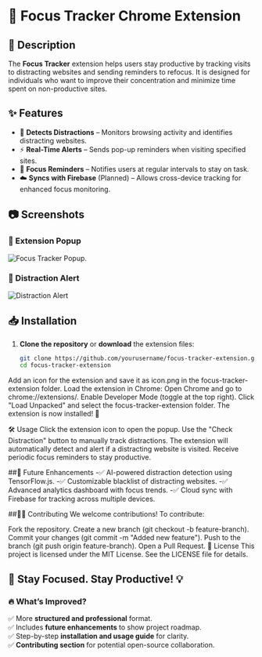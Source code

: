 # 🚀 Focus Tracker Chrome Extension

## 📌 Description
The **Focus Tracker** extension helps users stay productive by tracking visits to distracting websites and sending reminders to refocus. It is designed for individuals who want to improve their concentration and minimize time spent on non-productive sites.

## ✨ Features
- 🛑 **Detects Distractions** – Monitors browsing activity and identifies distracting websites.
- ⚡ **Real-Time Alerts** – Sends pop-up reminders when visiting specified sites.
- 🔔 **Focus Reminders** – Notifies users at regular intervals to stay on task.
- ☁️ **Syncs with Firebase** (Planned) – Allows cross-device tracking for enhanced focus monitoring.
  
## 📷 Screenshots  
### 🔹 Extension Popup  
![Focus Tracker Popup]((https://github.com/yashhhYB/focus-tracker-extension/blob/b8384868466ef92603800498bdb009caebc70b44/focus%20tracking%202.png)).  

### 🔹 Distraction Alert  
![Distraction Alert]([master/Focus%20tracking.png](https://github.com/yashhhYB/focus-tracker-extension/blob/c63473a2a76186d66c60a2906e33a96107de389a/Focus%20tracking.png)) 

## 📥 Installation
1. **Clone the repository** or **download** the extension files:  
   ```sh
   git clone https://github.com/yourusername/focus-tracker-extension.git
   cd focus-tracker-extension
Add an icon for the extension and save it as icon.png in the focus-tracker-extension folder.
Load the extension in Chrome:
Open Chrome and go to chrome://extensions/.
Enable Developer Mode (toggle at the top right).
Click "Load Unpacked" and select the focus-tracker-extension folder.
The extension is now installed! 🎉

🛠 Usage
Click the extension icon to open the popup.
Use the "Check Distraction" button to manually track distractions.
The extension will automatically detect and alert if a distracting website is visited.
Receive periodic focus reminders to stay productive.

##📝 Future Enhancements
-✅ AI-powered distraction detection using TensorFlow.js.
-✅ Customizable blacklist of distracting websites.
-✅ Advanced analytics dashboard with focus trends.
-✅ Cloud sync with Firebase for tracking across multiple devices.

##🧑‍💻 Contributing
We welcome contributions! To contribute:

Fork the repository.
Create a new branch (git checkout -b feature-branch).
Commit your changes (git commit -m "Added new feature").
Push to the branch (git push origin feature-branch).
Open a Pull Request.
📜 License
This project is licensed under the MIT License. See the LICENSE file for details.

🔗 Stay Focused. Stay Productive! 💡
---

### 🔥 **What’s Improved?**
✅ More **structured and professional** format.  
✅ Includes **future enhancements** to show project roadmap.  
✅ Step-by-step **installation and usage guide** for clarity.  
✅ **Contributing section** for potential open-source collaboration.  
